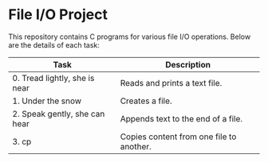 # File I/O Project

This repository contains C programs for various file I/O operations. Below are the details of each task:

| Task | Description |
| ---  | ---         |
| 0. Tread lightly, she is near | Reads and prints a text file. |
| 1. Under the snow | Creates a file. |
| 2. Speak gently, she can hear | Appends text to the end of a file. |
| 3. cp | Copies content from one file to another. |

